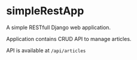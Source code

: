 # simpleRestApp
A simple RESTfull Django web application.

Application contains CRUD API to manage articles.

API is available at `/api/articles`
